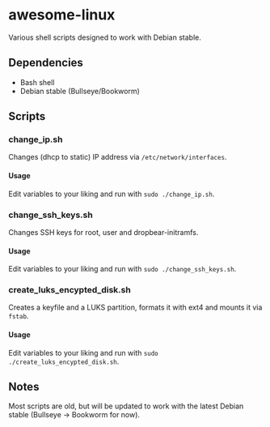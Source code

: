 # awesome-linux

Various shell scripts designed to work with Debian stable.

## Dependencies
- Bash shell
- Debian stable (Bullseye/Bookworm)

## Scripts

### change_ip.sh
Changes (dhcp to static) IP address via `/etc/network/interfaces`.

#### Usage
Edit variables to your liking and run with `sudo ./change_ip.sh`.

### change_ssh_keys.sh
Changes SSH keys for root, user and dropbear-initramfs.

#### Usage
Edit variables to your liking and run with `sudo ./change_ssh_keys.sh`.

### create_luks_encypted_disk.sh
Creates a keyfile and a LUKS partition, formats it with ext4 and mounts it via `fstab`.

#### Usage
Edit variables to your liking and run with `sudo ./create_luks_encypted_disk.sh`.

## Notes
Most scripts are old, but will be updated to work with the latest Debian stable (Bullseye -> Bookworm for now).
